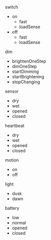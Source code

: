 switch
  - on
    - fast
    - loadSense
  - off
    - fast
    - loadSense

dim
  - brightenOneStep
  - dimOneStep
  - startDimming
  - startBrightening
  - stopChanging

sensor
  - dry
  - wet
  - opened
  - closed

heartbeat
  - dry
  - wet
  - opened
  - closed

motion
  - on
  - off

light
 - dusk
 - dawn

battery
 - low
 - normal
 - opened
 - closed